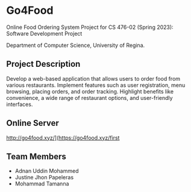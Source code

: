 # Go4Food

Online Food Ordering System Project for CS 476-02 (Spring 2023): Software Development Project

Department of Computer Science, University of Regina.

## Project Description

Develop a web-based application that allows users to order food from various restaurants. Implement features such as user registration, menu browsing, placing orders, and order tracking. Highlight benefits like convenience, a wide range of restaurant options, and user-friendly interfaces.

## Online Server

http://go4food.xyz/](https://go4food.xyz/first


## Team Members
- Adnan Uddin Mohammed
- Justine Jhon Papeleras
- Mohammad Tamanna


